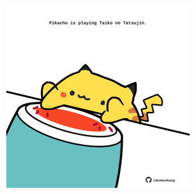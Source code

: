 <!-- built at 03/10/2022, 05:15:59 UTC -->
<p align="center">
  <img width="500" height="500" src="./ReadmeImage.svg">
</p>
